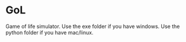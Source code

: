 # GoL
Game of life simulator. Use the exe folder if you have windows. Use the python folder if you have mac/linux.
